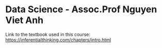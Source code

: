 # Data Science - Assoc.Prof Nguyen Viet Anh
Link to the textbook used in this course: https://inferentialthinking.com/chapters/intro.html
